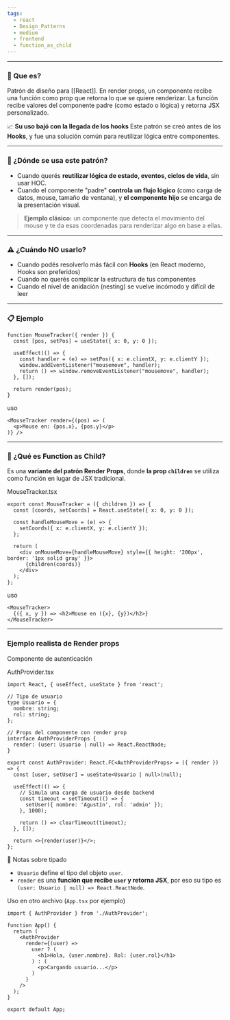 ```yaml
---
tags:
  - react
  - Design_Patterns
  - medium
  - frontend
  - function_as_child
---
```

---

### 📌 Que es?

Patrón de diseño para [[React]]. En render props, un componente recibe una función como prop que retorna lo que se quiere renderizar.
La función recibe valores del componente padre (como estado o lógica) y retorna JSX personalizado.

📈 **Su uso bajó con la llegada de los hooks**
Este patrón se creó antes de los **Hooks**, y fue una solución común para reutilizar lógica entre componentes.

---

### 🎯 ¿Dónde se usa este patrón?

-  Cuando querés **reutilizar lógica de estado, eventos, ciclos de vida**, sin usar HOC.
-  Cuando el componente "padre" **controla un flujo lógico** (como carga de datos, mouse, tamaño de ventana), y **el componente hijo** se encarga de la presentación visual.

> **Ejemplo clásico:** un componente que detecta el movimiento del mouse y te da esas coordenadas para renderizar algo en base a ellas.


---

### ⚠️ ¿Cuándo NO usarlo?

-  Cuando podés resolverlo más fácil con **Hooks** (en React moderno, Hooks son preferidos)
-  Cuando no querés complicar la estructura de tus componentes
-  Cuando el nivel de anidación (nesting) se vuelve incómodo y difícil de leer

---

### 📋 Ejemplo

```tsx
function MouseTracker({ render }) {
  const [pos, setPos] = useState({ x: 0, y: 0 });

  useEffect(() => {
    const handler = (e) => setPos({ x: e.clientX, y: e.clientY });
    window.addEventListener("mousemove", handler);
    return () => window.removeEventListener("mousemove", handler);
  }, []);

  return render(pos);
}
```

uso
```tsx
<MouseTracker render={(pos) => ( 
  <p>Mouse en: {pos.x}, {pos.y}</p>
)} />
```

---

### 🧠 ¿Qué es **Function as Child**?

Es una **variante del patrón Render Props**, donde **la prop `children`** se utiliza como función en lugar de JSX tradicional.

MouseTracker.tsx
```tsx
export const MouseTracker = ({ children }) => {
  const [coords, setCoords] = React.useState({ x: 0, y: 0 });

  const handleMouseMove = (e) => {
    setCoords({ x: e.clientX, y: e.clientY });
  };

  return (
    <div onMouseMove={handleMouseMove} style={{ height: '200px', border: '1px solid gray' }}>
      {children(coords)}
    </div>
  );
};
```

uso
```tsx
<MouseTracker>
  {({ x, y }) => <h2>Mouse en ({x}, {y})</h2>}
</MouseTracker>
```

---

### Ejemplo realista de Render props

Componente de autenticación

AuthProvider.tsx
```tsx
import React, { useEffect, useState } from 'react';

// Tipo de usuario
type Usuario = {
  nombre: string;
  rol: string;
};

// Props del componente con render prop
interface AuthProviderProps {
  render: (user: Usuario | null) => React.ReactNode;
}

export const AuthProvider: React.FC<AuthProviderProps> = ({ render }) => {
  const [user, setUser] = useState<Usuario | null>(null);

  useEffect(() => {
    // Simula una carga de usuario desde backend
    const timeout = setTimeout(() => {
      setUser({ nombre: 'Agustín', rol: 'admin' });
    }, 1000);

    return () => clearTimeout(timeout);
  }, []);

  return <>{render(user)}</>;
};
```
🧠 Notas sobre tipado
- `Usuario` define el tipo del objeto `user`.
- `render` es una **función que recibe `user` y retorna JSX**, por eso su tipo es `(user: Usuario | null) => React.ReactNode`.

Uso en otro archivo (`App.tsx` por ejemplo)
```tsx
import { AuthProvider } from './AuthProvider';

function App() {
  return (
    <AuthProvider
      render={(user) =>
        user ? (
          <h1>Hola, {user.nombre}. Rol: {user.rol}</h1>
        ) : (
          <p>Cargando usuario...</p>
        )
      }
    />
  );
}

export default App;
```